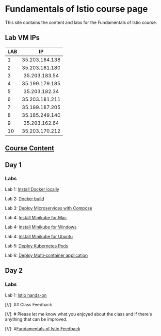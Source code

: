 # Fundamentals of Istio course page 

This site contains the content and labs for the Fundamentals of Istio course. 


## Lab VM IPs

|LAB   |IP                   |
|------|:-----:|
|1      |35.203.184.138      |
|2      |35.203.181.180       |
|3      |35.203.183.54       |
|4      |35.199.179.185       |
|5      |35.203.182.34       |
|6      |35.203.181.211       |
|7      |35.199.187.205       |
|8      |35.185.249.140       |
|9      |35.203.162.64       |
|10     |35.203.170.212

## [Course Content](http://bit.ly/fun-istio-slides)

## Day 1 

### Labs

Lab 1: [Install Docker locally](labs/01-docker-daemon)

Lab 2: [Docker build](labs/02-docker-build/)   

Lab 3: [Deploy Microservices with Compose](labs/03-compose) 

Lab 4: [Install Minikube for Mac](labs/04-minikube-mac)

Lab 4: [Install Minikube for Windows](labs/04-minikube-win)

Lab 4: [Install Minikube for Ubuntu](labs/04-minikube-ubuntu)

Lab 5: [Deploy Kubernetes Pods](labs/05-pods)

Lab 6: [Deploy Multi-container application](labs/06-multi)

## Day 2

### Labs 

Lab 1: [Istio hands-on](labs/07-istio1)

[//]: ## Class Feedback

[//]: # Please let me know what you enjoyed about the class and if there's anything that can be improved. 

[//]: #[Fundamentals of Istio Feedback](http://www.metricsthatmatter.com/student/evaluation.asp?k=16324&i=VC00431505)

